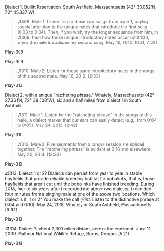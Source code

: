 Dialect 1. Bullitt Reservation, South Ashfield, Massachusetts (42°
30.052'N, 72° 45.337'W).

>♫308. Male 1. Listen first to these two songs from male 1, paying special attention to the unique notes that introduce the first song (0:03 to 0:04). Then, if you wish, try the longer sequence from him, in ♫309; hear how those unique introductory notes occur until 1:30, when the male introduces his second song. May 16, 2012. (0:21, 7:53)

Play-308

Play-309

>♫310. Male 2. Listen for those same introductory notes in the songs of this second male. May 16, 2012. (2:33)

Play-310

Dialect 2, with a unique "ratcheting phrase." Whately, Massachusetts
(42° 27.361'N, 72° 38.508'W), six and a half miles from dialect 1 in
South Ashfield.

>♫311. Male 1. Listen for the "ratcheting phrase" in the songs of this male, a dialect marker that our ears can easily detect (e.g., from  0:04 to 0:05). May 24, 2012. (2:42)

Play-311

>♫312. Male 2. Five segments from a longer session are spliced together. The "ratcheting phrase" is evident at 0:16 and elsewhere. May 20, 2014. (13:33)

Play-312

♫313. Dialect 1 or 2? Dialects can persist from year to year in stable
hayfields that provide reliable breeding habitat for bobolinks, that is,
those hayfields that aren't cut until the bobolinks have finished
breeding. During 2018, four to six years after I recorded the above two
dialects, I recorded four minutes from a singing male at one of the
above two locations. Which dialect is it, 1 or 2? You make the call
(*Hint*: Listen to the distinctive phrase at 0:04 and 0:10). May 24,
2018. Whately or South Ashfield, Massachusetts. (3:52)

Play-313

♫314. Dialect 3, about 2,300 miles distant, across the continent. June
11, 2009. Malheur National Wildlife Refuge, Burns, Oregon. (5:21)

Play-314
